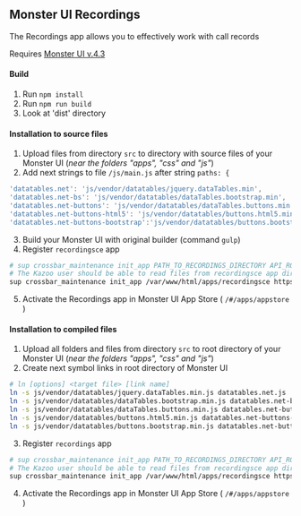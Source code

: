 ## Monster UI Recordings

The Recordings app allows you to effectively work with call records

Requires [Monster UI v.4.3](https://github.com/2600hz/monster-ui)

#### Build
1. Run `npm install`
2. Run `npm run build`
3. Look at 'dist' directory

#### Installation to source files
1. Upload files from directory `src` to directory with source files of your Monster UI (*near the folders "apps", "css" and "js"*)
2. Add next strings to file `/js/main.js` after string `paths: {`
``` javascript
'datatables.net': 'js/vendor/datatables/jquery.dataTables.min',
'datatables.net-bs': 'js/vendor/datatables/dataTables.bootstrap.min',
'datatables.net-buttons': 'js/vendor/datatables/dataTables.buttons.min',
'datatables.net-buttons-html5': 'js/vendor/datatables/buttons.html5.min',
'datatables.net-buttons-bootstrap':'js/vendor/datatables/buttons.bootstrap.min',
```
3. Build your Monster UI with original builder (command `gulp`)
4. Register `recordingsce` app
```bash
# sup crossbar_maintenance init_app PATH_TO_RECORDINGS_DIRECTORY API_ROOT
# The Kazoo user should be able to read files from recordingsce app directory
sup crossbar_maintenance init_app /var/www/html/apps/recordingsce https://site.com:8443/v2/
```
5. Activate the Recordings app in Monster UI App Store ( `/#/apps/appstore` )

#### Installation to compiled files
1. Upload all folders and files from directory `src` to root directory of your Monster UI (*near the folders "apps", "css" and "js"*)
2. Create next symbol links in root directory of Monster UI
```bash
# ln [options] <target file> [link name]
ln -s js/vendor/datatables/jquery.dataTables.min.js datatables.net.js
ln -s js/vendor/datatables/dataTables.bootstrap.min.js datatables.net-bs.js
ln -s js/vendor/datatables/dataTables.buttons.min.js datatables.net-buttons.js
ln -s js/vendor/datatables/buttons.html5.min.js datatables.net-buttons-html5.js
ln -s js/vendor/datatables/buttons.bootstrap.min.js datatables.net-buttons-bootstrap.js
```
3. Register `recordings` app
```bash
# sup crossbar_maintenance init_app PATH_TO_RECORDINGS_DIRECTORY API_ROOT
# The Kazoo user should be able to read files from recordingsce app directory
sup crossbar_maintenance init_app /var/www/html/apps/recordingsce https://site.com:8443/v2/
```
4. Activate the Recordings app in Monster UI App Store ( `/#/apps/appstore` )
